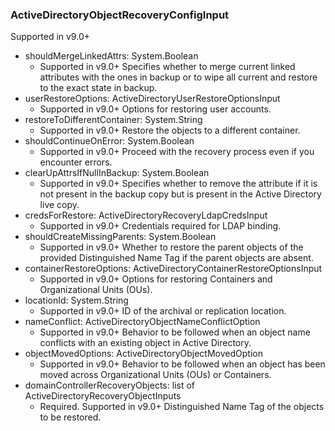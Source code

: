 ### ActiveDirectoryObjectRecoveryConfigInput
Supported in v9.0+

- shouldMergeLinkedAttrs: System.Boolean
  - Supported in v9.0+
      Specifies whether to merge current linked attributes with the ones in backup or to wipe all current and restore to the exact state in backup.
- userRestoreOptions: ActiveDirectoryUserRestoreOptionsInput
  - Supported in v9.0+
      Options for restoring user accounts.
- restoreToDifferentContainer: System.String
  - Supported in v9.0+
      Restore the objects to a different container.
- shouldContinueOnError: System.Boolean
  - Supported in v9.0+
      Proceed with the recovery process even if you encounter errors.
- clearUpAttrsIfNullInBackup: System.Boolean
  - Supported in v9.0+
      Specifies whether to remove the attribute if it is not present in the backup copy but is present in the Active Directory live copy.
- credsForRestore: ActiveDirectoryRecoveryLdapCredsInput
  - Supported in v9.0+
      Credentials required for LDAP binding.
- shouldCreateMissingParents: System.Boolean
  - Supported in v9.0+
      Whether to restore the parent objects of the provided Distinguished Name Tag if the parent objects are absent.
- containerRestoreOptions: ActiveDirectoryContainerRestoreOptionsInput
  - Supported in v9.0+
      Options for restoring Containers and Organizational Units (OUs).
- locationId: System.String
  - Supported in v9.0+
      ID of the archival or replication location.
- nameConflict: ActiveDirectoryObjectNameConflictOption
  - Supported in v9.0+
      Behavior to be followed when an object name conflicts with an existing object in Active Directory.
- objectMovedOptions: ActiveDirectoryObjectMovedOption
  - Supported in v9.0+
      Behavior to be followed when an object has been moved across Organizational Units (OUs) or Containers.
- domainControllerRecoveryObjects: list of ActiveDirectoryRecoveryObjectInputs
  - Required. Supported in v9.0+
      Distinguished Name Tag of the objects to be restored.

